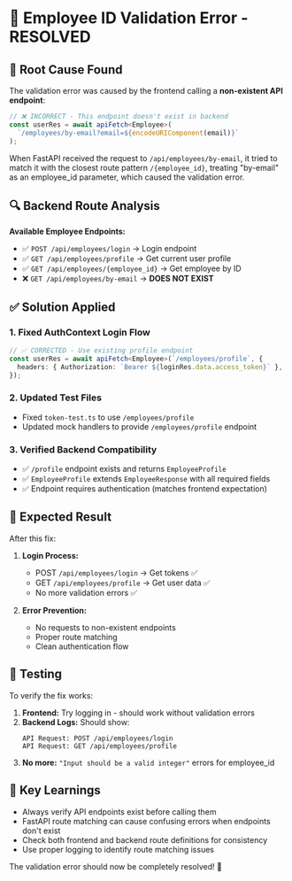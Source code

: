# 🔧 Employee ID Validation Error - RESOLVED

## 🎯 Root Cause Found

The validation error was caused by the frontend calling a **non-existent API endpoint**:

```typescript
// ❌ INCORRECT - This endpoint doesn't exist in backend
const userRes = await apiFetch<Employee>(
  `/employees/by-email?email=${encodeURIComponent(email)}`
);
```

When FastAPI received the request to `/api/employees/by-email`, it tried to match it with the closest route pattern `/{employee_id}`, treating "by-email" as an employee_id parameter, which caused the validation error.

## 🔍 Backend Route Analysis

**Available Employee Endpoints:**

- ✅ `POST /api/employees/login` → Login endpoint
- ✅ `GET /api/employees/profile` → Get current user profile
- ✅ `GET /api/employees/{employee_id}` → Get employee by ID
- ❌ `GET /api/employees/by-email` → **DOES NOT EXIST**

## ✅ Solution Applied

### 1. Fixed AuthContext Login Flow

```typescript
// ✅ CORRECTED - Use existing profile endpoint
const userRes = await apiFetch<Employee>(`/employees/profile`, {
  headers: { Authorization: `Bearer ${loginRes.data.access_token}` },
});
```

### 2. Updated Test Files

- Fixed `token-test.ts` to use `/employees/profile`
- Updated mock handlers to provide `/employees/profile` endpoint

### 3. Verified Backend Compatibility

- ✅ `/profile` endpoint exists and returns `EmployeeProfile`
- ✅ `EmployeeProfile` extends `EmployeeResponse` with all required fields
- ✅ Endpoint requires authentication (matches frontend expectation)

## 🚀 Expected Result

After this fix:

1. **Login Process:**

   - POST `/api/employees/login` → Get tokens ✅
   - GET `/api/employees/profile` → Get user data ✅
   - No more validation errors ✅

2. **Error Prevention:**
   - No requests to non-existent endpoints
   - Proper route matching
   - Clean authentication flow

## 🧪 Testing

To verify the fix works:

1. **Frontend:** Try logging in - should work without validation errors
2. **Backend Logs:** Should show:
   ```
   API Request: POST /api/employees/login
   API Request: GET /api/employees/profile
   ```
3. **No more:** `"Input should be a valid integer"` errors for employee_id

## 📝 Key Learnings

- Always verify API endpoints exist before calling them
- FastAPI route matching can cause confusing errors when endpoints don't exist
- Check both frontend and backend route definitions for consistency
- Use proper logging to identify route matching issues

The validation error should now be completely resolved! 🎉
